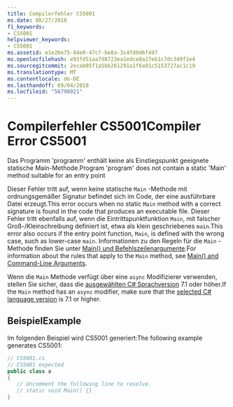 ```yaml
---
title: Compilerfehler CS5001
ms.date: 08/27/2018
f1_keywords:
- CS5001
helpviewer_keywords:
- CS5001
ms.assetid: e1e26e75-84e0-47c7-be8a-3c4fd0d6f497
ms.openlocfilehash: e93fd51aa7d8723ea1edce8a27eb1c7dc349f1e4
ms.sourcegitcommit: 2eceb05f1a5bb261291a1f6a91c5153727ac1c19
ms.translationtype: MT
ms.contentlocale: de-DE
ms.lasthandoff: 09/04/2018
ms.locfileid: "56798021"
---
```

# <a name="compiler-error-cs5001"></a><span data-ttu-id="210c3-102">Compilerfehler CS5001</span><span class="sxs-lookup"><span data-stu-id="210c3-102">Compiler Error CS5001</span></span>

<span data-ttu-id="210c3-103">Das Programm 'programm' enthält keine als Einstiegspunkt geeignete statische Main-Methode.</span><span class="sxs-lookup"><span data-stu-id="210c3-103">Program 'program' does not contain a static 'Main' method suitable for an entry point</span></span>  
  
<span data-ttu-id="210c3-104">Dieser Fehler tritt auf, wenn keine statische `Main` -Methode mit ordnungsgemäßer Signatur befindet sich im Code, der eine ausführbare Datei erzeugt.</span><span class="sxs-lookup"><span data-stu-id="210c3-104">This error occurs when no static `Main` method with a correct signature is found in the code that produces an executable file.</span></span> <span data-ttu-id="210c3-105">Dieser Fehler tritt ebenfalls auf, wenn die Eintrittspunktfunktion `Main`, mit falscher Groß-/Kleinschreibung definiert ist, etwa als klein geschriebenes `main`.</span><span class="sxs-lookup"><span data-stu-id="210c3-105">This error also occurs if the entry point function, `Main`, is defined with the wrong case, such as lower-case `main`.</span></span> <span data-ttu-id="210c3-106">Informationen zu den Regeln für die `Main` -Methode finden Sie unter [Main() und Befehlszeilenargumente](../programming-guide/main-and-command-args/index.md).</span><span class="sxs-lookup"><span data-stu-id="210c3-106">For information about the rules that apply to the `Main` method, see [Main() and Command-Line Arguments](../programming-guide/main-and-command-args/index.md).</span></span>

<span data-ttu-id="210c3-107">Wenn die `Main` Methode verfügt über eine `async` Modifizierer verwenden, stellen Sie sicher, dass die [ausgewählten C# Sprachversion](../language-reference/configure-language-version.md) 7.1 oder höher.</span><span class="sxs-lookup"><span data-stu-id="210c3-107">If the `Main` method has an `async` modifier, make sure that the [selected C# language version](../language-reference/configure-language-version.md) is 7.1 or higher.</span></span>

## <a name="example"></a><span data-ttu-id="210c3-108">Beispiel</span><span class="sxs-lookup"><span data-stu-id="210c3-108">Example</span></span>  
 <span data-ttu-id="210c3-109">Im folgenden Beispiel wird CS5001 generiert:</span><span class="sxs-lookup"><span data-stu-id="210c3-109">The following example generates CS5001:</span></span>  
  
```csharp  
// CS5001.cs  
// CS5001 expected  
public class a  
{  
   // Uncomment the following line to resolve.  
   // static void Main() {}  
}  
```  
